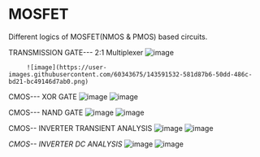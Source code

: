# MOSFET
Different logics of MOSFET(NMOS &amp; PMOS) based circuits.
   
   TRANSMISSION GATE---
        2:1 Multiplexer
         ![image](https://user-images.githubusercontent.com/60343675/143591483-3571d204-bf68-498c-bffb-09df51ce625a.png)
         
         ![image](https://user-images.githubusercontent.com/60343675/143591532-581d87b6-50dd-486c-bd21-bc49146d7ab0.png)

   CMOS---
        XOR GATE
         ![image](https://user-images.githubusercontent.com/60343675/137577046-825f8a4f-cb02-494b-9208-d327130258d1.png)
         ![image](https://user-images.githubusercontent.com/60343675/143591600-6d828e96-72f8-4dde-a711-b8d7fc3196dd.png)
     
  CMOS---
        NAND GATE
          ![image](https://user-images.githubusercontent.com/60343675/137577137-9759df11-1610-438b-a481-a2a3084a3863.png)
          ![image](https://user-images.githubusercontent.com/60343675/143591649-8cc7fa1e-f003-4af3-a726-4ab1f1f24de6.png)
        
  CMOS-- 
         INVERTER TRANSIENT ANALYSIS
         ![image](https://user-images.githubusercontent.com/60343675/137577153-f820f245-13f7-4528-ac5f-ca4a8f6c0621.png)
         ![image](https://user-images.githubusercontent.com/60343675/143591728-7b733374-1ed5-4b0a-bbfe-594d02e1c594.png)
         
  *CMOS-- 
          INVERTER DC ANALYSIS*
         ![image](https://user-images.githubusercontent.com/60343675/137577176-59834e0e-0715-4be5-9063-d717c7e2ca70.png)
         ![image](https://user-images.githubusercontent.com/60343675/143591694-d28f00f7-8932-47c3-9137-d4c00677b1cf.png)

        
           

